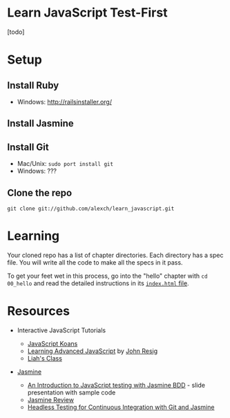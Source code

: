 
# Learn JavaScript Test-First

[todo]

# Setup

## Install Ruby

* Windows: <http://railsinstaller.org/>

## Install Jasmine

## Install Git

* Mac/Unix: `sudo port install git`
* Windows: ???

## Clone the repo

    git clone git://github.com/alexch/learn_javascript.git

# Learning

Your cloned repo has a list of chapter directories. Each directory has a spec file. You will write all the code to make all the specs in it pass.

To get your feet wet in this process, go into the "hello" chapter with `cd 00_hello` and read the detailed instructions in its [`index.html` file](00_hello/index.html).

# Resources

* Interactive JavaScript Tutorials
  * [JavaScript Koans](https://github.com/mrdavidlaing/javascript-koans)
  * [Learning Advanced JavaScript](http://ejohn.org/apps/learn) by [John Resig](http://ejohn.org)
  * [Liah's Class](https://github.com/liahhansen/Learn-to-Program-Javascript)

* [Jasmine](http://pivotal.github.com/jasmine/)
  * [An Introduction to JavaScript testing with Jasmine BDD](https://github.com/searls/jasmine-intro) - slide presentation with sample code
  * [Jasmine Review](http://blog.twoalex.com/2010/12/29/test-your-javascript/)
  * [Headless Testing for Continuous Integration with Git and Jasmine](http://www.sencha.com/blog/2011/01/14/headless-testing-for-continuous-integration-with-git-and-jasmine/)


